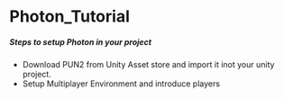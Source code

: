 # Photon_Tutorial

##### Steps to setup Photon in your project
- Download PUN2 from Unity Asset store and import it inot your unity project.
- Setup Multiplayer Environment and introduce players
